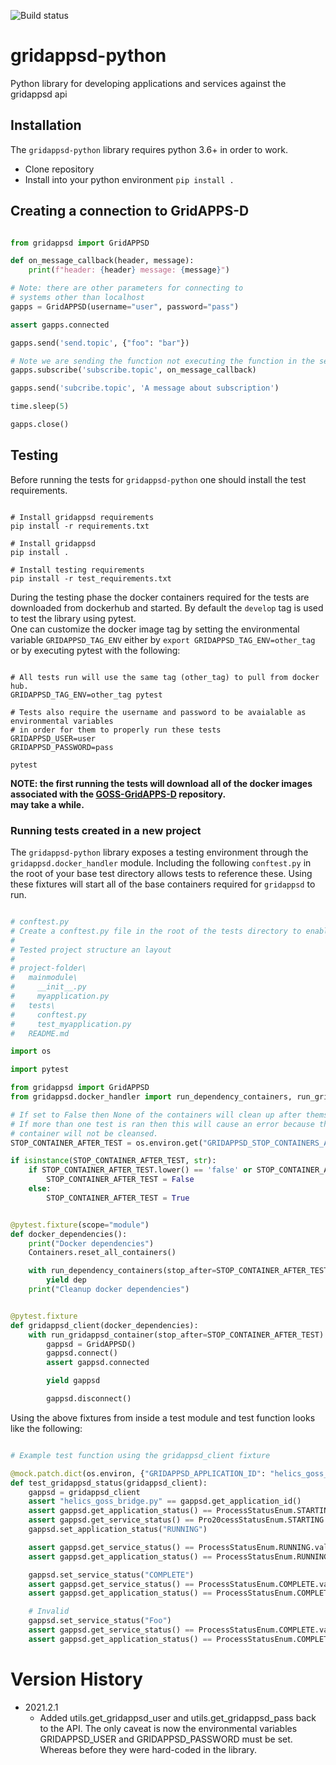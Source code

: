 ![Build status](https://github.com/GRIDAPPSD/gridappsd-python/workflows/Python%20package/badge.svg)

# gridappsd-python
Python library for developing applications and services against the gridappsd api

## Installation

The `gridappsd-python` library requires python 3.6+ in order to work.
- Clone repository
- Install into your python environment `pip install . `

## Creating a connection to GridAPPS-D

```` python

from gridappsd import GridAPPSD

def on_message_callback(header, message):
    print(f"header: {header} message: {message}")

# Note: there are other parameters for connecting to 
# systems other than localhost
gapps = GridAPPSD(username="user", password="pass")

assert gapps.connected

gapps.send('send.topic', {"foo": "bar"})

# Note we are sending the function not executing the function in the second parameter
gapps.subscribe('subscribe.topic', on_message_callback)

gapps.send('subcribe.topic', 'A message about subscription')

time.sleep(5)

gapps.close()

````


## Testing

Before running the tests for `gridappsd-python` one should install the test requirements.

```shell script

# Install gridappsd requirements
pip install -r requirements.txt

# Install gridappsd
pip install .

# Install testing requirements
pip install -r test_requirements.txt
```

During the testing phase the docker containers required for the tests are downloaded from
dockerhub and started.  By default the `develop` tag is used to test the library using pytest.  
One can customize the docker image tag by setting the environmental
variable `GRIDAPPSD_TAG_ENV` either by `export GRIDAPPSD_TAG_ENV=other_tag` or by executing 
pytest with the following:

```shell script

# All tests run will use the same tag (other_tag) to pull from docker hub.
GRIDAPPSD_TAG_ENV=other_tag pytest

# Tests also require the username and password to be avaialable as environmental variables 
# in order for them to properly run these tests
GRIDAPPSD_USER=user
GRIDAPPSD_PASSWORD=pass

pytest
```

 __NOTE: the first running the tests will download all of the docker images associated with the [GOSS-GridAPPS-D](http://github.com/GRIDAPPSD/GOSS-GridAPPS-D) repository.  
 may take a while.__
 
### Running tests created in a new project

The `gridappsd-python` library exposes a testing environment through the `gridappsd.docker_handler` module.  Including the following
`conftest.py` in the root of your base test directory allows tests to reference these.  Using these fixtures will start all of the
base containers required for `gridappsd` to run.  

```python

# conftest.py
# Create a conftest.py file in the root of the tests directory to enable usage throughout the tests directory and below. 
# 
# Tested project structure an layout
#
# project-folder\
#   mainmodule\
#     __init__.py
#     myapplication.py
#   tests\
#     conftest.py
#     test_myapplication.py
#   README.md

import os

import pytest

from gridappsd import GridAPPSD
from gridappsd.docker_handler import run_dependency_containers, run_gridappsd_container, Containers

# If set to False then None of the containers will clean up after themselves.
# If more than one test is ran then this will cause an error because the gridappsd
# container will not be cleansed.
STOP_CONTAINER_AFTER_TEST = os.environ.get("GRIDAPPSD_STOP_CONTAINERS_AFTER_TESTS", True)

if isinstance(STOP_CONTAINER_AFTER_TEST, str):
    if STOP_CONTAINER_AFTER_TEST.lower() == 'false' or STOP_CONTAINER_AFTER_TEST.lower() != '0':
        STOP_CONTAINER_AFTER_TEST = False
    else:
        STOP_CONTAINER_AFTER_TEST = True


@pytest.fixture(scope="module")
def docker_dependencies():
    print("Docker dependencies")
    Containers.reset_all_containers()

    with run_dependency_containers(stop_after=STOP_CONTAINER_AFTER_TEST) as dep:
        yield dep
    print("Cleanup docker dependencies")


@pytest.fixture
def gridappsd_client(docker_dependencies):
    with run_gridappsd_container(stop_after=STOP_CONTAINER_AFTER_TEST):
        gappsd = GridAPPSD()
        gappsd.connect()
        assert gappsd.connected

        yield gappsd

        gappsd.disconnect()

```

Using the above fixtures from inside a test module and test function looks like the following:

```python

# Example test function using the gridappsd_client fixture 

@mock.patch.dict(os.environ, {"GRIDAPPSD_APPLICATION_ID": "helics_goss_bridge.py"})
def test_gridappsd_status(gridappsd_client):
    gappsd = gridappsd_client
    assert "helics_goss_bridge.py" == gappsd.get_application_id()
    assert gappsd.get_application_status() == ProcessStatusEnum.STARTING.value
    assert gappsd.get_service_status() == Pro20cessStatusEnum.STARTING.value
    gappsd.set_application_status("RUNNING")

    assert gappsd.get_service_status() == ProcessStatusEnum.RUNNING.value
    assert gappsd.get_application_status() == ProcessStatusEnum.RUNNING.value

    gappsd.set_service_status("COMPLETE")
    assert gappsd.get_service_status() == ProcessStatusEnum.COMPLETE.value
    assert gappsd.get_application_status() == ProcessStatusEnum.COMPLETE.value

    # Invalid
    gappsd.set_service_status("Foo")
    assert gappsd.get_service_status() == ProcessStatusEnum.COMPLETE.value
    assert gappsd.get_application_status() == ProcessStatusEnum.COMPLETE.value

```

# Version History

 - 2021.2.1
   - Added utils.get_gridappsd_user and utils.get_gridappsd_pass back to the API.  The only caveat is now the
     environmental variables GRIDAPPSD_USER and GRIDAPPSD_PASSWORD must be set.  Whereas before they were hard-coded
     in the library.